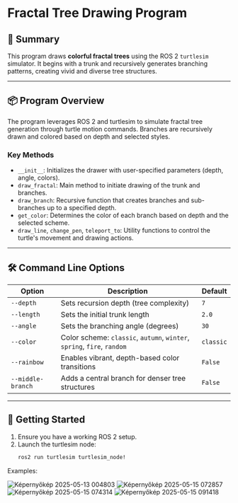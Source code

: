 # Fractal Tree Drawing Program

## 🌳 Summary
This program draws **colorful fractal trees** using the ROS 2 `turtlesim` simulator. It begins with a trunk and recursively generates branching patterns, creating vivid and diverse tree structures.

---

## 📦 Program Overview

The program leverages ROS 2 and turtlesim to simulate fractal tree generation through turtle motion commands. Branches are recursively drawn and colored based on depth and selected styles.

### Key Methods

- `__init__`: Initializes the drawer with user-specified parameters (depth, angle, colors).
- `draw_fractal`: Main method to initiate drawing of the trunk and branches.
- `draw_branch`: Recursive function that creates branches and sub-branches up to a specified depth.
- `get_color`: Determines the color of each branch based on depth and the selected scheme.
- `draw_line`, `change_pen`, `teleport_to`: Utility functions to control the turtle's movement and drawing actions.

---

## 🛠️ Command Line Options

| Option            | Description                                                       | Default |
|-------------------|-------------------------------------------------------------------|---------|
| `--depth`         | Sets recursion depth (tree complexity)                            | `7`     |
| `--length`        | Sets the initial trunk length                                     | `2.0`   |
| `--angle`         | Sets the branching angle (degrees)                                | `30`    |
| `--color`         | Color scheme: `classic`, `autumn`, `winter`, `spring`, `fire`, `random` | `classic` |
| `--rainbow`       | Enables vibrant, depth-based color transitions                    | `False` |
| `--middle-branch` | Adds a central branch for denser tree structures                  | `False` |

---

## 🚀 Getting Started

1. Ensure you have a working ROS 2 setup.
2. Launch the turtlesim node:
   ```bash
   ros2 run turtlesim turtlesim_node!
Examples:

![Képernyőkép 2025-05-13 004803](https://github.com/user-attachments/assets/49c24127-d70c-4f38-8a05-06786210e400)
![Képernyőkép 2025-05-15 072857](https://github.com/user-attachments/assets/f398f20d-6c1b-4a23-8c99-a40a4ae459ee)
![Képernyőkép 2025-05-15 074314](https://github.com/user-attachments/assets/8378a326-3ec4-4fdf-ac7d-b9f9e237db0a)
![Képernyőkép 2025-05-15 091418](https://github.com/user-attachments/assets/f17bf7e9-9428-4f4e-b456-564d4723b123)



